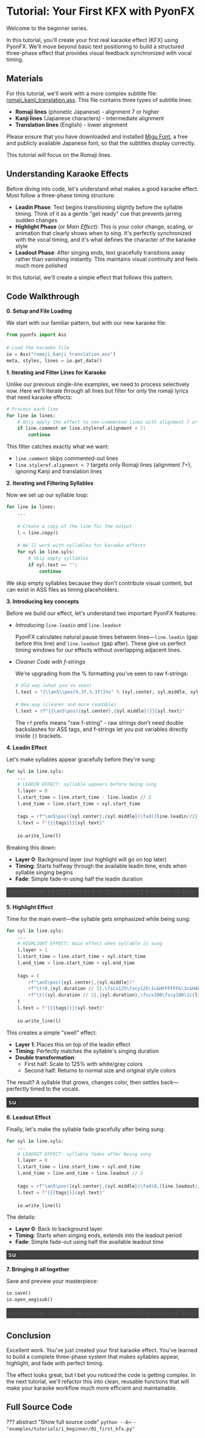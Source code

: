 # Tutorial: Your First KFX with PyonFX

Welcome to the beginner series.

In this tutorial, you'll create your first real karaoke effect (KFX) using PyonFX. We'll move beyond basic text positioning to build a structured three-phase effect that provides visual feedback synchronized with vocal timing.

## Materials

For this tutorial, we'll work with a more complex subtitle file: [romaji_kanji_translation.ass](https://github.com/CoffeeStraw/PyonFX/blob/v1.0.0/examples/ass/romaji_kanji_translation.ass). This file contains three types of subtitle lines:

- **Romaji lines** (phonetic Japanese) - alignment 7 or higher
- **Kanji lines** (Japanese characters) - intermediate alignment  
- **Translation lines** (English) - lower alignment

Please ensure that you have downloaded and installed [Migu Font](https://www.freejapanesefont.com/migu-font-%E3%83%9F%E3%82%B0%E3%83%95%E3%82%A9%E3%83%B3%E3%83%88/), a free and publicly available Japanese font, so that the subtitles display correctly.

This tutorial will focus on the Romaji lines.

## Understanding Karaoke Effects

Before diving into code, let's understand what makes a good karaoke effect. Most follow a three-phase timing structure:

- **Leadin Phase**: Text begins transitioning slightly before the syllable timing. Think of it as a gentle "get ready" cue that prevents jarring sudden changes
- **Highlight Phase** (or *Main Effect*): This is your color change, scaling, or animation that clearly shows when to sing. It's perfectly synchronized with the vocal timing, and it's what defines the character of the karaoke style
- **Leadout Phase**: After singing ends, text gracefully transitions away rather than vanishing instantly. This maintains visual continuity and feels much more polished

In this tutorial, we'll create a simple effect that follows this pattern.

## Code Walkthrough

**0. Setup and File Loading**

We start with our familiar pattern, but with our new karaoke file:

```python
from pyonfx import Ass

# Load the karaoke file
io = Ass("romaji_kanji_translation.ass")
meta, styles, lines = io.get_data()
```

**1. Iterating and Filter Lines for Karaoke**

Unlike our previous single-line examples, we need to process selectively now. Here we'll iterate through all lines but filter for only the romaji lyrics that need karaoke effects:

```python
# Process each line
for line in lines:
    # Only apply the effect to non-commented lines with alignment 7 or higher (Romaji)
    if line.comment or line.styleref.alignment < 7:
        continue
```

This filter catches exactly what we want:

- `line.comment` skips commented-out lines
- `line.styleref.alignment < 7` targets only Romaji lines (alignment 7+), ignoring Kanji and translation lines

**2. Iterating and Filtering Syllables**

Now we set up our syllable loop:

```python hl_lines="4-11"
for line in lines:
    ...

    # Create a copy of the line for the output
    l = line.copy()

    # We'll work with syllables for karaoke effects
    for syl in line.syls:
        # Skip empty syllables
        if syl.text == "":
            continue
```

We skip empty syllables because they don't contribute visual content, but can exist in ASS files as timing placeholders.

**3. Introducing key concepts**

Before we build our effect, let's understand two important PyonFX features:

- *Introducing `line.leadin` and `line.leadout`*
	
	PyonFX calculates natural pause times between lines—`line.leadin` (gap before this line) and `line.leadout` (gap after). These give us perfect timing windows for our effects without overlapping adjacent lines.

- *Cleaner Code with f-strings*

	We're upgrading from the % formatting you've seen to raw f-strings:

	```python
	# Old way (what you've seen)
	l.text = "{\\an5\\pos(%.3f,%.3f)}%s" % (syl.center, syl.middle, syl.text)

	# New way (cleaner and more readable)
	l.text = rf"{{\an5\pos({syl.center},{syl.middle})}}{syl.text}"
	```

	The `rf` prefix means "raw f-string" - raw strings don't need double backslashes for ASS tags, and f-strings let you put variables directly inside `{}` brackets.

**4. Leadin Effect**

Let's make syllables appear gracefully before they're sung:

```python hl_lines="3-11"
for syl in line.syls:
    ...
    # LEADIN EFFECT: syllable appears before being sung
    l.layer = 0
    l.start_time = line.start_time - line.leadin // 2
    l.end_time = line.start_time + syl.start_time

	tags = rf"\an5\pos({syl.center},{syl.middle})\fad({line.leadin//2},0)"
	l.text = f"{{{tags}}}{syl.text}"

	io.write_line(l)
```

Breaking this down:

- **Layer 0**: Background layer (our highlight will go on top later)
- **Timing**: Starts halfway through the available leadin time, ends when syllable singing begins
- **Fade**: Simple fade-in using half the leadin duration

![Leadin effect visualization](imgs/leadin.gif)

**5. Highlight Effect**

Time for the main event—the syllable gets emphasized while being sung:

```python hl_lines="3-15"
for syl in line.syls:
    ...
	# HIGHLIGHT EFFECT: main effect when syllable is sung
	l.layer = 1
	l.start_time = line.start_time + syl.start_time
	l.end_time = line.start_time + syl.end_time

	tags = (
		rf"\an5\pos({syl.center},{syl.middle})"
		rf"\t(0,{syl.duration // 2},\fscx125\fscy125\1c&HFFFFFF&\3c&HABABAB&)"
		rf"\t({syl.duration // 2},{syl.duration},\fscx100\fscy100\1c{line.styleref.color1}\3c{line.styleref.color3})"
	)
	l.text = f"{{{tags}}}{syl.text}"

	io.write_line(l)
```

This creates a simple "swell" effect:

- **Layer 1**: Places this on top of the leadin effect
- **Timing**: Perfectly matches the syllable's singing duration
- **Double transformation**:
	- First half: Scale to 125% with white/gray colors
	- Second half: Returns to normal size and original style colors

The result? A syllable that grows, changes color, then settles back—perfectly timed to the vocals.

![Highlight effect visualization](imgs/highlight.gif)

**6. Leadout Effect**

Finally, let's make the syllable fade gracefully after being sung:

```python hl_lines="3-11"
for syl in line.syls:
    ...
	# LEADOUT EFFECT: syllable fades after being sung
	l.layer = 0
	l.start_time = line.start_time + syl.end_time
	l.end_time = line.end_time + line.leadout // 2

	tags = rf"\an5\pos({syl.center},{syl.middle})\fad(0,{line.leadout//2})"
	l.text = f"{{{tags}}}{syl.text}"

	io.write_line(l)
```

The details:

- **Layer 0**: Back to background layer
- **Timing**: Starts when singing ends, extends into the leadout period
- **Fade**: Simple fade-out using half the available leadout time

![Leadout effect visualization](imgs/leadout.gif)

**7. Bringing it all together**

Save and preview your masterpiece:

```python
io.save()
io.open_aegisub()
```

![Complete karaoke effect](imgs/kfx.gif)

## Conclusion

Excellent work. You've just created your first karaoke effect. You've learned to build a complete three-phase system that makes syllables appear, highlight, and fade with perfect timing.

The effect looks great, but I bet you noticed the code is getting complex. In the next tutorial, we'll refactor this into clean, reusable functions that will make your karaoke workflow much more efficient and maintainable.

## Full Source Code
??? abstract "Show full source code"
    ```python
    --8<-- "examples/tutorials/1_beginner/01_first_kfx.py"
    ```

